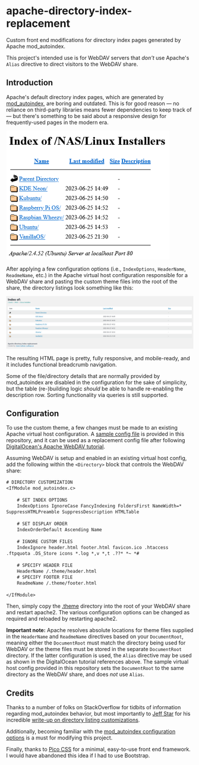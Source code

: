 # apache-directory-index-replacement
Custom front end modifications for directory index pages generated by Apache mod_autoindex.

This project's intended use is for WebDAV servers that *don't* use Apache's `Alias` directive to direct visitors to the WebDAV share.

## Introduction
Apache's default directory index pages, which are generated by [mod_autoindex](https://httpd.apache.org/docs/2.4/mod/mod_autoindex.html), are boring and outdated. This is for good reason — no reliance on third-party libraries means fewer dependencies to keep track of — but there's something to be said about a responsive design for frequently-used pages in the modern era.

![](.images/before.png)

After applying a few configuration options (i.e., `IndexOptions`, `HeaderName`, `ReadmeName`, etc.) in the Apache virtual host configuration responsible for a WebDAV share and pasting the custom theme files into the root of the share, the directory listings look something like this:

![](.images/after.png)

The resulting HTML page is pretty, fully responsive, and mobile-ready, and it includes functional breadcrumb navigation.

Some of the file/directory details that are normally provided by mod_autoindex are disabled in the configuration for the sake of simplicity, but the table (re-)building logic *should* be able to handle re-enabling the description row. Sorting functionality via queries is still supported.

## Configuration
To use the custom theme, a few changes must be made to an existing Apache virtual host configuration. A [sample config file](webdav-sample.conf) is provided in this repository, and it can be used as a replacement config file after following [DigitalOcean's Apache WebDAV tutorial](https://www.digitalocean.com/community/tutorials/how-to-configure-webdav-access-with-apache-on-ubuntu-18-04).

Assuming WebDAV is setup and enabled in an existing virtual host config, add the following within the `<Directory>` block that controls the WebDAV share:

```
# DIRECTORY CUSTOMIZATION
<IfModule mod_autoindex.c>

	# SET INDEX OPTIONS
	IndexOptions IgnoreCase FancyIndexing FoldersFirst NameWidth=* SuppressHTMLPreamble SuppressDescription HTMLTable

	# SET DISPLAY ORDER
	IndexOrderDefault Ascending Name

	# IGNORE CUSTOM FILES
	IndexIgnore header.html footer.html favicon.ico .htaccess .ftpquota .DS_Store icons *.log *,v *,t .??* *~ *#

	# SPECIFY HEADER FILE
	HeaderName /.theme/header.html
	# SPECIFY FOOTER FILE
	ReadmeName /.theme/footer.html

</IfModule>
```

Then, simply copy the [.theme](.theme/) directory into the root of your WebDAV share and restart apache2. The various configuration options can be changed as required and reloaded by restarting apache2.

**Important note:** Apache resolves absolute locations for theme files supplied in the `HeaderName` and `ReadmeName` directives based on your `DocumentRoot`, meaning either the `DocumentRoot` must match the directory being used for WebDAV or the theme files must be stored in the separate `DocumentRoot` directory. If the latter configuration is used, the `Alias` directive may be used as shown in the DigitalOcean tutorial references above. The sample virtual host config provided in this repository sets the `DocumentRoot` to the same directory as the WebDAV share, and does *not* use `Alias`.

## Credits
Thanks to a number of folks on StackOverflow for tidbits of information regarding mod_autoindex behavior, but most importantly to [Jeff Star](https://perishablepress.com/author/perish/) for his incredible [write-up on directory listing customizations](https://perishablepress.com/better-default-directory-views-with-htaccess/).

Additionally, becoming familiar with the [mod_autoindex configuration options](https://httpd.apache.org/docs/2.4/mod/mod_autoindex.html) is a must for modifying this project.

Finally, thanks to [Pico CSS](https://picocss.com/) for a minimal, easy-to-use front end framework. I would have abandoned this idea if I had to use Bootstrap.